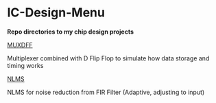 # IC-Design-Menu
**Repo directories to my chip design projects**

[MUXDFF](https://github.com/orpheus016/Multiplexer-D-Flip-Flop)

Multiplexer combined with D Flip Flop to simulate how data storage and timing works

[NLMS](https://github.com/farhan-sw/nlms)

NLMS for noise reduction from FIR Filter (Adaptive, adjusting to input)
